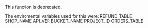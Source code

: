 This function is deprecated.

The enviromental variables used for this were:
  REFUND_TABLE
  SHOP_NAME
  API_VER
  BUCKET_NAME
  PROJECT_ID
  ORDERS_TABLE
